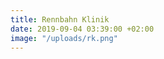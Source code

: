 ```yaml
---
title: Rennbahn Klinik
date: 2019-09-04 03:39:00 +02:00
image: "/uploads/rk.png"
---
```


[](https://www.rennbahnklinik.ch/en)